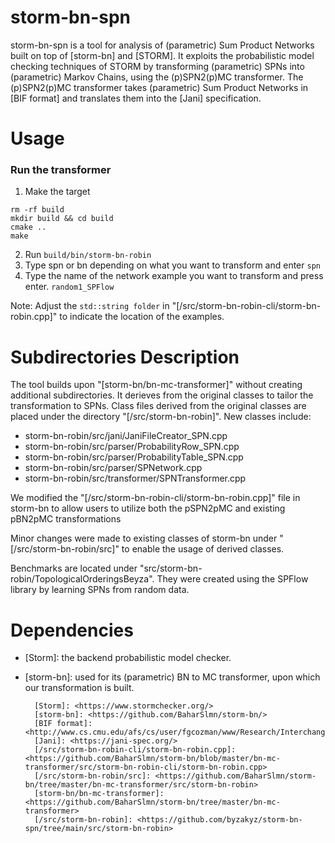 # storm-bn-spn
storm-bn-spn is a tool for analysis of (parametric) Sum Product Networks built on top of [storm-bn] and [STORM]. It exploits the probabilistic model checking techniques of STORM by transforming (parametric) SPNs into (parametric) Markov Chains, using the (p)SPN2(p)MC transformer. The (p)SPN2(p)MC transformer takes (parametric) Sum Product Networks in [BIF format] and translates them into the [Jani] specification.

# Usage
### Run the transformer
1) Make the target
```
rm -rf build
mkdir build && cd build
cmake ..
make
```
2) Run
```build/bin/storm-bn-robin```
3) Type spn or bn depending on what you want to transform and enter
```spn```
4) Type the name of the network example you want to transform and press enter.
```random1_SPFlow```

Note: Adjust the `std::string folder` in "[/src/storm-bn-robin-cli/storm-bn-robin.cpp]" to indicate the location of the examples.

# Subdirectories Description
The tool builds upon "[storm-bn/bn-mc-transformer]" without creating additional subdirectories.  It derieves from the original classes to tailor the transformation to SPNs. Class files derived from the original classes are placed under the directory "[/src/storm-bn-robin]". New classes include:
- storm-bn-robin/src/jani/JaniFileCreator_SPN.cpp
- storm-bn-robin/src/parser/ProbabilityRow_SPN.cpp
- storm-bn-robin/src/parser/ProbabilityTable_SPN.cpp
- storm-bn-robin/src/parser/SPNetwork.cpp
- storm-bn-robin/src/transformer/SPNTransformer.cpp

We modified the "[/src/storm-bn-robin-cli/storm-bn-robin.cpp]" file in storm-bn to allow users to utilize both the pSPN2pMC and existing pBN2pMC transformations

Minor changes were made to existing classes of storm-bn under "[/src/storm-bn-robin/src]" to enable the usage of derived classes.

Benchmarks are located under "src/storm-bn-robin/TopologicalOrderingsBeyza". They were created using the SPFlow library by learning SPNs from random data.

# Dependencies
- [Storm]: the backend probabilistic model checker.
- [storm-bn]: used for its (parametric) BN to MC transformer, upon which our transformation is built.

        [Storm]: <https://www.stormchecker.org/>
        [storm-bn]: <https://github.com/BaharSlmn/storm-bn/>
        [BIF format]: <http://www.cs.cmu.edu/afs/cs/user/fgcozman/www/Research/InterchangeFormat/>
        [Jani]: <https://jani-spec.org/>
        [/src/storm-bn-robin-cli/storm-bn-robin.cpp]: <https://github.com/BaharSlmn/storm-bn/blob/master/bn-mc-transformer/src/storm-bn-robin-cli/storm-bn-robin.cpp>
        [/src/storm-bn-robin/src]: <https://github.com/BaharSlmn/storm-bn/tree/master/bn-mc-transformer/src/storm-bn-robin>
        [storm-bn/bn-mc-transformer]: <https://github.com/BaharSlmn/storm-bn/tree/master/bn-mc-transformer>
        [/src/storm-bn-robin]: <https://github.com/byzakyz/storm-bn-spn/tree/main/src/storm-bn-robin>